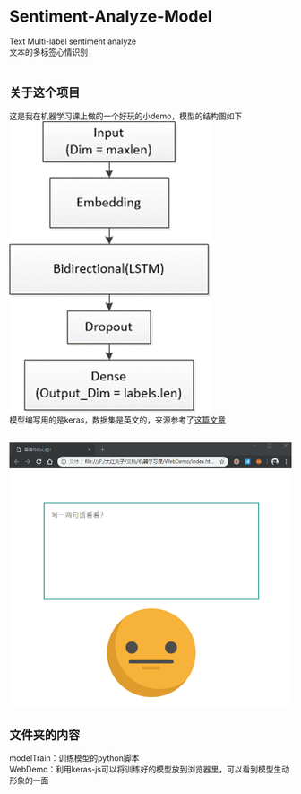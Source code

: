 # Sentiment-Analyze-Model
Text Multi-label sentiment analyze </br>文本的多标签心情识别</br></br>

## 关于这个项目
这是我在机器学习课上做的一个好玩的小demo，模型的结构图如下</br>
![img](https://github.com/WenjieOoo/Sentiment-Analyze-Model/raw/master/ModelStructure.png)
</br>模型编写用的是keras，数据集是英文的，来源参考了[这篇文章](http://aclweb.org/anthology/C18-1179)

</br>![img](https://github.com/WenjieOoo/Sentiment-Analyze-Model/raw/master/demo.gif)

## 文件夹的内容
modelTrain：训练模型的python脚本
</br>WebDemo：利用keras-js可以将训练好的模型放到浏览器里，可以看到模型生动形象的一面

